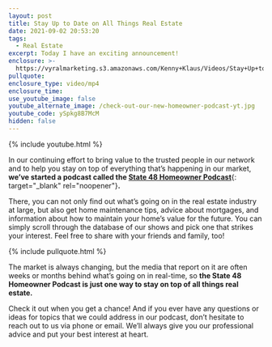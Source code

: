 ```yaml
---
layout: post
title: Stay Up to Date on All Things Real Estate
date: 2021-09-02 20:53:20
tags:
  - Real Estate
excerpt: Today I have an exciting announcement!
enclosure: >-
  https://vyralmarketing.s3.amazonaws.com/Kenny+Klaus/Videos/Stay+Up+to+Date+on+All+Things+Real+Estate.mp4
pullquote:
enclosure_type: video/mp4
enclosure_time:
use_youtube_image: false
youtube_alternate_image: /check-out-our-new-homeowner-podcast-yt.jpg
youtube_code: ySpkg8B7McM
hidden: false
---
```

{% include youtube.html %}

In our continuing effort to bring value to the trusted people in our network and to help you stay on top of everything that’s happening in our market, **we’ve started a podcast called the&nbsp;**[**State 48 Homeowner Podcast**](https://state48homeowner.com/){: target="_blank" rel="noopener"}**.**

There, you can not only find out what’s going on in the real estate industry at large, but also get home maintenance tips, advice about mortgages, and information about how to maintain your home’s value for the future. You can simply scroll through the database of our shows and pick one that strikes your interest. Feel free to share with your friends and family, too\!

{% include pullquote.html %}

The market is always changing, but the media that report on it are often weeks or months behind what’s going on in real-time, so **the State 48 Homeowner Podcast is just one way to stay on top of all things real estate.**

Check it out when you get a chance\! And if you ever have any questions or ideas for topics that we could address in our podcast, don’t hesitate to reach out to us via phone or email. We’ll always give you our professional advice and put your best interest at heart.
